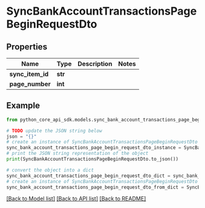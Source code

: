 # SyncBankAccountTransactionsPageBeginRequestDto


## Properties

Name | Type | Description | Notes
------------ | ------------- | ------------- | -------------
**sync_item_id** | **str** |  | 
**page_number** | **int** |  | 

## Example

```python
from python_core_api_sdk.models.sync_bank_account_transactions_page_begin_request_dto import SyncBankAccountTransactionsPageBeginRequestDto

# TODO update the JSON string below
json = "{}"
# create an instance of SyncBankAccountTransactionsPageBeginRequestDto from a JSON string
sync_bank_account_transactions_page_begin_request_dto_instance = SyncBankAccountTransactionsPageBeginRequestDto.from_json(json)
# print the JSON string representation of the object
print(SyncBankAccountTransactionsPageBeginRequestDto.to_json())

# convert the object into a dict
sync_bank_account_transactions_page_begin_request_dto_dict = sync_bank_account_transactions_page_begin_request_dto_instance.to_dict()
# create an instance of SyncBankAccountTransactionsPageBeginRequestDto from a dict
sync_bank_account_transactions_page_begin_request_dto_from_dict = SyncBankAccountTransactionsPageBeginRequestDto.from_dict(sync_bank_account_transactions_page_begin_request_dto_dict)
```
[[Back to Model list]](../README.md#documentation-for-models) [[Back to API list]](../README.md#documentation-for-api-endpoints) [[Back to README]](../README.md)


